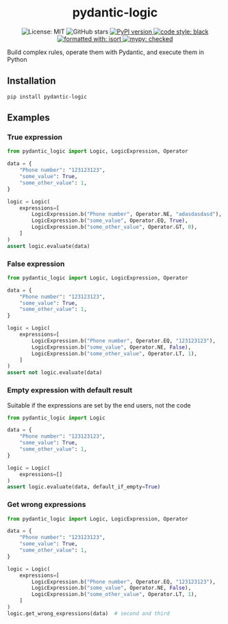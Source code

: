<div align="center">
  <h1>pydantic-logic</h1>
  <p>
    <img alt="License: MIT" src="https://img.shields.io/github/license/barabum0/pydantic-logic">
    <img alt="GitHub stars" src="https://img.shields.io/github/stars/barabum0/pydantic-logic">
    <a href="https://pypi.org/project/pydantic-logic">
        <img alt="PyPI version" src="https://img.shields.io/pypi/v/pydantic-logic.svg?logo=pypi&logoColor=FFE873">
    </a>
    <a href="https://github.com/psf/black">
        <img alt="code style: black" src="https://img.shields.io/badge/code%20style-black-000000.svg">
    </a>
    <a href="https://github.com/PyCQA/isort">
        <img alt="formatted with: isort" src="https://img.shields.io/badge/formatted%20with-isort-blue.svg">
    </a>
    <a href="https://mypy-lang.org/">
        <img alt="mypy: checked" src="https://www.mypy-lang.org/static/mypy_badge.svg">
    </a>
  </p>
</div>
Build complex rules, operate them with Pydantic, and execute them in Python

## Installation
```shell
pip install pydantic-logic
```

## Examples

### True expression
```python
from pydantic_logic import Logic, LogicExpression, Operator

data = {
    "Phone number": "123123123",
    "some_value": True,
    "some_other_value": 1,
}

logic = Logic(
    expressions=[
        LogicExpression.b("Phone number", Operator.NE, "adasdasdasd"),
        LogicExpression.b("some_value", Operator.EQ, True),
        LogicExpression.b("some_other_value", Operator.GT, 0),
    ]
)
assert logic.evaluate(data)
```

### False expression
```python
from pydantic_logic import Logic, LogicExpression, Operator

data = {
    "Phone number": "123123123",
    "some_value": True,
    "some_other_value": 1,
}

logic = Logic(
    expressions=[
        LogicExpression.b("Phone number", Operator.EQ, "123123123"),
        LogicExpression.b("some_value", Operator.NE, False),
        LogicExpression.b("some_other_value", Operator.LT, 1),
    ]
)
assert not logic.evaluate(data)
```

### Empty expression with default result
Suitable if the expressions are set by the end users, not the code
```python
from pydantic_logic import Logic

data = {
    "Phone number": "123123123",
    "some_value": True,
    "some_other_value": 1,
}

logic = Logic(
    expressions=[]
)
assert logic.evaluate(data, default_if_empty=True)
```

### Get wrong expressions
```python
from pydantic_logic import Logic, LogicExpression, Operator

data = {
    "Phone number": "123123123",
    "some_value": True,
    "some_other_value": 1,
}

logic = Logic(
    expressions=[
        LogicExpression.b("Phone number", Operator.EQ, "123123123"),
        LogicExpression.b("some_value", Operator.NE, False),
        LogicExpression.b("some_other_value", Operator.LT, 1),
    ]
)
logic.get_wrong_expressions(data)  # second and third
```
